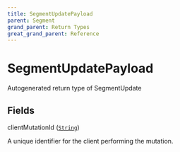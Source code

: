 ```yaml
---
title: SegmentUpdatePayload
parent: Segment
grand_parent: Return Types
great_grand_parent: Reference
---
```


# SegmentUpdatePayload

Autogenerated return type of SegmentUpdate

## Fields

<div class="field-entry ">
  <span id="client_mutation_id" class="field-name anchored">clientMutationId (<code><a href="/docs/reference/scalar/string">String</a></code>)</span>

  <div class="description-wrapper">
   <p>A unique identifier for the client performing the mutation.</p>

  </div>
</div>

